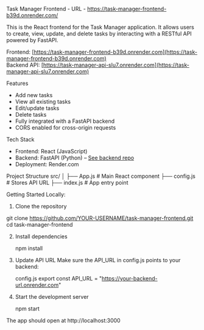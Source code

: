Task Manager Frontend - URL - https://task-manager-frontend-b39d.onrender.com/

This is the React frontend for the Task Manager application. It allows users to create, view, update, and delete tasks by interacting with a RESTful API powered by FastAPI.

Frontend: [https://task-manager-frontend-b39d.onrender.com](https://task-manager-frontend-b39d.onrender.com)  
Backend API: [https://task-manager-api-slu7.onrender.com](https://task-manager-api-slu7.onrender.com)

Features

- Add new tasks
- View all existing tasks
- Edit/update tasks
- Delete tasks
- Fully integrated with a FastAPI backend
- CORS enabled for cross-origin requests

Tech Stack

- Frontend: React (JavaScript)
- Backend: FastAPI (Python) – [See backend repo](https://github.com/Jayant-Kaushik-Dev/task-manager-api)
- Deployment: Render.com

Project Structure
  src/
  │
  ├── App.js # Main React component
  ├── config.js # Stores API URL
  ├── index.js # App entry point

Getting Started Locally:

1. Clone the repository
   
  git clone https://github.com/YOUR-USERNAME/task-manager-frontend.git
  cd task-manager-frontend
  
2. Install dependencies

   npm install

3. Update API URL
    Make sure the API_URL in config.js points to your backend:

    config.js
    export const API_URL = "https://your-backend-url.onrender.com"

4. Start the development server

    npm start

The app should open at http://localhost:3000



















